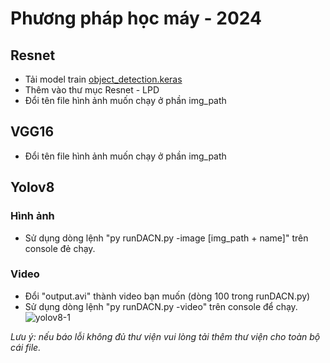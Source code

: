 # Phương pháp học máy - 2024
## Resnet
- Tải model train [object_detection.keras](https://drive.google.com/file/d/19OVQaVZdqQz0rBdo-O8uyetYHlRnSiU6/view?usp=drive_link)
- Thêm vào thư mục Resnet - LPD
- Đổi tên file hình ảnh muốn chạy ở phần img_path
## VGG16
- Đổi tên file hình ảnh muốn chạy ở phần img_path
## Yolov8
### Hình ảnh
- Sử dụng dòng lệnh "py runDACN.py -image [img_path + name]" trên console đẻ chạy.
### Video

- Đổi "output.avi" thành video bạn muốn (dòng 100 trong runDACN.py)
- Sử dụng dòng lệnh "py runDACN.py -video" trên console để chạy.
![yolov8-1](https://github.com/user-attachments/assets/d87692b1-d236-4e93-98a6-923eae7c2cae)

*Lưu ý: nếu báo lỗi không đủ thư viện vui lòng tải thêm thư viện cho toàn bộ cái file.* 
